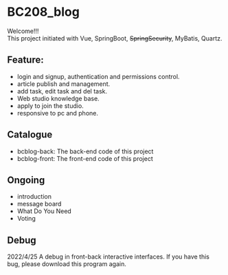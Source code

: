 # BC208_blog
Welcome!!!   
This project initiated with Vue, SpringBoot, ~~SpringSecurity~~, MyBatis, Quartz.  
## Feature:
* login and signup, authentication and permissions control.
* article publish and management.
* add task, edit task and del task.
* Web studio knowledge base.
* apply to join the studio.
* responsive to pc and phone.
## Catalogue
* bcblog-back: The back-end code of this project
* bcblog-front: The front-end code of this project

## Ongoing
* introduction
* message board
* What Do You Need
* Voting

## Debug
2022/4/25 A debug in front-back interactive interfaces. If you have this bug, please download this program again.
